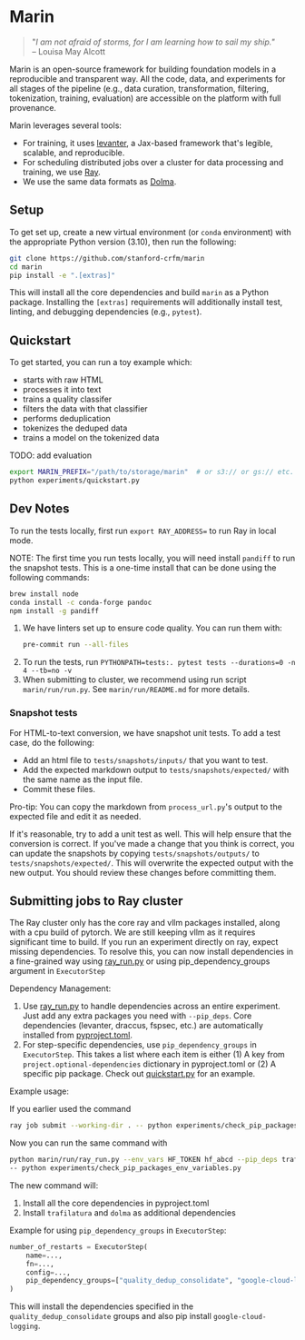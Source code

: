 # Marin

> "*I am not afraid of storms, for I am learning how to sail my ship."*<br/>
> – Louisa May Alcott

Marin is an open-source framework for building foundation models in a
reproducible and transparent way.  All the code, data, and experiments for all
stages of the pipeline (e.g., data curation, transformation, filtering,
tokenization, training, evaluation) are accessible on the platform with full
provenance.

Marin leverages several tools:
- For training, it uses [levanter](https://github.com/stanford-crfm/levanter),
  a Jax-based framework that's legible, scalable, and reproducible.
- For scheduling distributed jobs over a cluster for data processing and
  training, we use [Ray](https://docs.ray.io/).
- We use the same data formats as [Dolma](https://github.com/allenai/dolma).

## Setup

To get set up, create a new virtual environment (or `conda` environment) with
the appropriate Python version (3.10), then run the following:

```bash
git clone https://github.com/stanford-crfm/marin
cd marin
pip install -e ".[extras]"
```

This will install all the core dependencies and build `marin` as a Python
package. Installing the `[extras]` requirements will additionally install test,
linting, and debugging dependencies (e.g., `pytest`).

## Quickstart

To get started, you can run a toy example which:

* starts with raw HTML
* processes it into text
* trains a quality classifer
* filters the data with that classifier
* performs deduplication
* tokenizes the deduped data
* trains a model on the tokenized data

TODO: add evaluation

```bash
export MARIN_PREFIX="/path/to/storage/marin"  # or s3:// or gs:// etc.
python experiments/quickstart.py
```

## Dev Notes

To run the tests locally, first run `export RAY_ADDRESS=` to run Ray in local mode.

NOTE: The first time you run tests locally, you will need install `pandiff` to run the snapshot tests. This is a one-time install that can be done using the following commands:

```bash
brew install node
conda install -c conda-forge pandoc
npm install -g pandiff
```

1. We have linters set up to ensure code quality. You can run them with:
   ```bash
   pre-commit run --all-files
   ```
2. To run the tests, run `PYTHONPATH=tests:. pytest tests --durations=0 -n 4 --tb=no -v`
3. When submitting to cluster, we recommend using run script `marin/run/run.py`. See `marin/run/README.md`
   for more details.


### Snapshot tests

For HTML-to-text conversion, we have snapshot unit tests.  To add a test case,
do the following:

* Add an html file to `tests/snapshots/inputs/` that you want to test.
* Add the expected markdown output to `tests/snapshots/expected/` with the same
  name as the input file.
* Commit these files.

Pro-tip: You can copy the markdown from `process_url.py`'s output to the
expected file and edit it as needed.

If it's reasonable, try to add a unit test as well. This will help ensure that
the conversion is correct.  If you've made a change that you think is correct,
you can update the snapshots by copying `tests/snapshots/outputs/` to
`tests/snapshots/expected/`. This will overwrite the expected output with the
new output. You should review these changes before committing them.


## Submitting jobs to Ray cluster

The Ray cluster only has the core ray and vllm packages installed, along with a cpu build of pytorch.
We are still keeping vllm as it requires significant time to build.
If you run an experiment directly on ray, expect missing dependencies.
To resolve this, you can now install dependencies in a fine-grained way using [ray_run.py](../marin/run/ray_run.py) or
using pip_dependency_groups argument in `ExecutorStep`

Dependency Management:

1. Use [ray_run.py](marin/run/ray_run.py) to handle dependencies across an entire experiment.
Just add any extra packages you need with `--pip_deps`. Core dependencies (levanter, draccus, fspsec, etc.)
are automatically installed from [pyproject.toml](pyproject.toml).
2. For step-specific dependencies, use `pip_dependency_groups` in `ExecutorStep`.
This takes a list where each item is either (1) A key from `project.optional-dependencies` dictionary in pyproject.toml
or (2) A specific pip package. Check out [quickstart.py](experiments/quickstart.py) for an example.

Example usage:

If you earlier used the command

```bash
ray job submit --working-dir . -- python experiments/check_pip_packages_env_variables.py
```

Now you can run the same command with

```bash
python marin/run/ray_run.py --env_vars HF_TOKEN hf_abcd --pip_deps trafilatura,dolma
-- python experiments/check_pip_packages_env_variables.py
```

The new command will:
1. Install all the core dependencies in pyproject.toml
2. Install `trafilatura` and `dolma` as additional dependencies

Example for using `pip_dependency_groups` in `ExecutorStep`:

```python
number_of_restarts = ExecutorStep(
    name=...,
    fn=...,
    config=...,
    pip_dependency_groups=["quality_dedup_consolidate", "google-cloud-logging"],
)
```

This will install the dependencies specified in the `quality_dedup_consolidate` groups
and also pip install `google-cloud-logging`.
